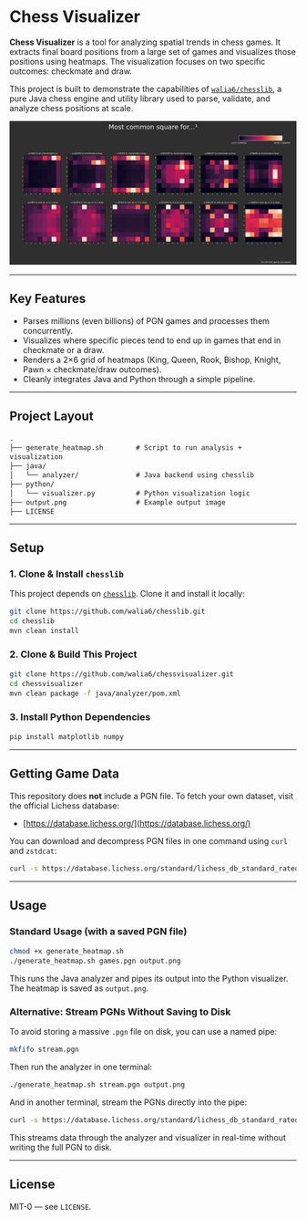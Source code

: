 # Chess Visualizer

**Chess Visualizer** is a tool for analyzing spatial trends in chess games. It extracts final board positions from a large set of games and visualizes those positions using heatmaps. The visualization focuses on two specific outcomes: checkmate and draw.

This project is built to demonstrate the capabilities of [`walia6/chesslib`](https://github.com/walia6/chesslib), a pure Java chess engine and utility library used to parse, validate, and analyze chess positions at scale.

![output](./output.png)

---

## Key Features

- Parses millions (even billions) of PGN games and processes them concurrently.
- Visualizes where specific pieces tend to end up in games that end in checkmate or a draw.
- Renders a 2×6 grid of heatmaps (King, Queen, Rook, Bishop, Knight, Pawn × checkmate/draw outcomes).
- Cleanly integrates Java and Python through a simple pipeline.

---

## Project Layout

```
.
├── generate_heatmap.sh        # Script to run analysis + visualization
├── java/
│   └── analyzer/              # Java backend using chesslib
├── python/
│   └── visualizer.py          # Python visualization logic
├── output.png                 # Example output image
├── LICENSE
```

---

## Setup

### 1. Clone & Install `chesslib`

This project depends on [`chesslib`](https://github.com/walia6/chesslib). Clone it and install it locally:

```bash
git clone https://github.com/walia6/chesslib.git
cd chesslib
mvn clean install
```

### 2. Clone & Build This Project

```bash
git clone https://github.com/walia6/chessvisualizer.git
cd chessvisualizer
mvn clean package -f java/analyzer/pom.xml
```

### 3. Install Python Dependencies

```bash
pip install matplotlib numpy
```

---

## Getting Game Data

This repository does **not** include a PGN file. To fetch your own dataset, visit the official Lichess database:

- [https://database.lichess.org/](https://database.lichess.org/)

You can download and decompress PGN files in one command using `curl` and `zstdcat`:

```bash
curl -s https://database.lichess.org/standard/lichess_db_standard_rated_2014-07.pgn.zst | zstdcat > games.pgn
```

---

## Usage

### Standard Usage (with a saved PGN file)

```bash
chmod +x generate_heatmap.sh
./generate_heatmap.sh games.pgn output.png
```

This runs the Java analyzer and pipes its output into the Python visualizer. The heatmap is saved as `output.png`.

### Alternative: Stream PGNs Without Saving to Disk

To avoid storing a massive `.pgn` file on disk, you can use a named pipe:

```bash
mkfifo stream.pgn
```

Then run the analyzer in one terminal:

```bash
./generate_heatmap.sh stream.pgn output.png
```

And in another terminal, stream the PGNs directly into the pipe:

```bash
curl -s https://database.lichess.org/standard/lichess_db_standard_rated_2014-07.pgn.zst | zstdcat > stream.pgn
```

This streams data through the analyzer and visualizer in real-time without writing the full PGN to disk.

---

## License

MIT-0 — see `LICENSE`.
